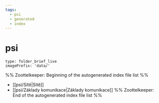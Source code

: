 ```yaml
---
tags:
  - psi
  - generated
  - index
---
```

# psi
```ccard
type: folder_brief_live
imagePrefix: 'data/'
```
%% Zoottelkeeper: Beginning of the autogenerated index file list  %%
-  [[psi/Sítě|Sítě]]
-  [[psi/Základy komunikace|Základy komunikace]]
%% Zoottelkeeper: End of the autogenerated index file list  %%
